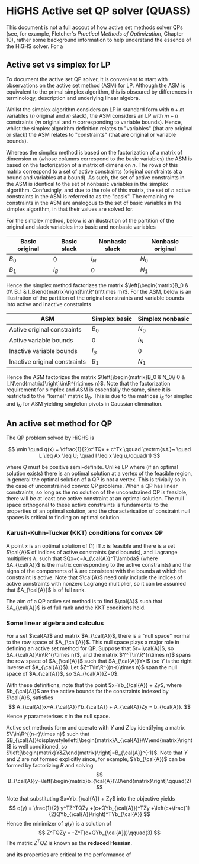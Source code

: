 # HiGHS Active set QP solver (QUASS)

This document is not a full accout of how active set methods solver
QPs (see, for example, Fletcher's _Practical Methods of Optimization_,
Chapter 10), rather some background information to help understand the
essence of the HiGHS solver. For a

## Active set vs simplex for LP

To document the active set QP solver, it is convenient to start with
observations on the active set method (ASM) for LP. Although the ASM
is equivalent to the primal simplex algorithm, this is obscured by
differences in terminology, description and underlying linear algebra.

Whilst the simplex algorithm considers an LP in standard form with
$n+m$ variables ($n$ original and $m$ slack), the ASM considers an LP
with $m+n$ constraints ($m$ original and $n$ corresponding to variable
bounds). Hence, whilst the simplex algorithm definition relates to
"variables" (that are original or slack) the ASM relates to
"constraints" (that are original or variable bounds).

Whereas the simplex method is based on the factorization of a matrix
of dimension $m$ (whose columns correspond to the basic variables) the
ASM is based on the factorization of a matrix of dimension $n$. The
rows of this matrix correspond to a set of active constraints
(original constraints at a bound and variables at a bound). As such,
the set of active constraints in the ASM is identical to the set of
nonbasic variables in the simplex algorithm. Confusingly, and due to
the role of this matrix, the set of $n$ active constraints in the ASM
is referred to as the "basis". The remaining $m$ constraints in the
ASM are analogous to the set of basic variables in the simplex
algorithm, in that their values are solved for.

For the simplex method, below is an illustration of the partition of
the original and slack variables into basic and nonbasic variables

| Basic original | Basic slack | Nonbasic slack | Nonbasic original |
| --- | --- | --- | --- |
| $B_0$ | $0$ | $I_N$ | $N_0$ |
| $B_1$ | $I_B$ | $0$ | $N_1$ |

Hence the simplex method factorizes the matrix
$\left[\begin{matrix}B_0 & 0\\ B_1 &
I_B\end{matrix}\right]\in\R^{m\times m}$.  For the ASM, below is an
illustration of the partition of the original constraints and variable
bounds into active and inactive constraints

ASM | Simplex basic | Simplex nonbasic |
| --- | --- | --- |
Active original constraints | $B_0$ | $N_0$ |
Active variable bounds| $0$ | $I_N$ |
Inactive variable bounds | $I_B$ | $0$ |
Inactive original constraints | $B_1$ | $N_1$ |

Hence the ASM factorizes the matrix $\left[\begin{matrix}B_0 & N_0\\ 0
& I_N\end{matrix}\right]\in\R^{n\times n}$.  Note that the
factorization requirement for simplex and ASM is essentially the same,
since it is restricted to the "kernel" matrix $B_0$. This is due to
the matrices $I_B$ for simplex and $I_N$ for ASM yielding singleton
pivots in Gaussian elimination.

## An active set method for QP

The QP problem solved by HiGHS is

$$
\min \quad q(x) = \dfrac{1}{2}x^TQx + c^Tx \qquad \textrm{s.t.}~ \quad L \leq Ax \leq U; \quad l \leq x \leq u,\qquad(1)
$$

where $Q$ must be positive semi-definite. Unlike LP where (if an
optimal solution exists) there is an optimal solution at a vertex of
the feasible region, in general the optimal solution of a QP is not a
vertex. This is trivially so in the case of unconstrained convex QP
problems. When a QP has linear constraints, so long as the no solution
of the unconstrained QP is feasible, there will be at least one active
constraint at an optimal solution. The null space orthogonal to these
active constraints is fundamental to the properties of an optimal
solution, and the characterisation of constraint null spaces is
critical to finding an optimal solution.

### Karush-Kuhn-Tucker (KKT) conditions for convex QP

A point $x$ is an optimal solution of (1) iff $x$ is feasible and
there is a set $\cal{A}$ of indices of active constraints (and
bounds), and Lagrange multipliers $\lambda$, such that
$Qx+c=A_{\cal{A}}^T\lambda$ (where $A_{\cal{A}}$ is the matrix
corresponding to the active constraints) and the signs of the
components of $\lambda$ are consistent with the bounds at which the
constraint is active. Note that $\cal{A}$ need only include the
indices of active constraints with nonzero Lagrange multiplier, so it
can be assumed that $A_{\cal{A}}$ is of full rank.

The aim of a QP active set method is to find $\cal{A}$ such that
$A_{\cal{A}}$ is of full rank and the KKT conditions hold. 

### Some linear algebra and calculus

For a set $\cal{A}$ and matrix $A_{\cal{A}}$, there is a "null space"
normal to the row space of $A_{\cal{A}}$. This null space plays a
major role in defining an active set method for QP. Suppose that
$r=|\cal{A}|$, so $A_{\cal{A}}\in\R^{r\times n}$, and the matrix
$Y^T\in\R^{r\times n}$ spans the row space of $A_{\cal{A}}$ such that
$A_{\cal{A}}Y=I$ (so $Y$ is the right inverse of $A_{\cal{A}}$). Let
$Z^T\in\R^{(n-r)\times n}$ span the null space of $A_{\cal{A}}$, so
$A_{\cal{A}}Z=0$.

With these definitions, note that the point $x=Yb_{\cal{A}} + Zy$,
where $b_{\cal{A}}$ are the active bounds for the constraints indexed
by $\cal{A}$, satisfies
$$
A_{\cal{A}}x=A_{\cal{A}}Yb_{\cal{A}} + A_{\cal{A}}Zy = b_{\cal{A}}.
$$
Hence $y$ parameterises $x$ in the null space.

Active set methods form and operate with $Y$ and $Z$ by identifying a
matrix $V\in\R^{(n-r)\times n}$ such that
$B_{\cal{A}}\displaystyle\left[\begin{matrix}A_{\cal{A}}\\V\end{matrix}\right]$
is well conditioned, so
$\left[\begin{matrix}Y&Z\end{matrix}\right]=B_{\cal{A}}^{-1}$. Note
that $Y$ and $Z$ are not formed explicitly since, for example,
$Yb_{\cal{A}}$ can be formed by factorizing $B$ and solving
$$
B_{\cal{A}}y=\left[\begin{matrix}b_{\cal{A}}\\0\end{matrix}\right]\qquad(2)
$$

Note that substituting $x=Yb_{\cal{A}} + Zy$ into the objective yields
$$
q(y) = \frac{1}{2} y^TZ^TQZy +(c+QYb_{\cal{A}})^TZy +\left(c+\frac{1}{2}QYb_{\cal{A}}\right)^TYb_{\cal{A}}
$$
Hence the minimizer of $q(y)$ is a solution of
$$
Z^TQZy = -Z^T(c+QYb_{\cal{A}})\qquad(3)
$$
The matrix $Z^TQZ$ is known as the **reduced Hessian**.



and its properties are critical to the performance of 